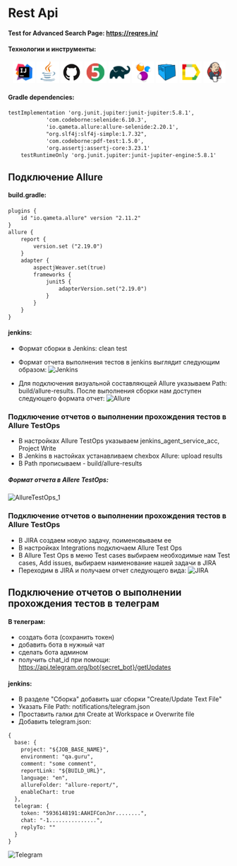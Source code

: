 # Rest Api
#### Test for Advanced Search Page: https://reqres.in/
#### Технологии и инструменты:
<p align="center">
<a href="https://www.jetbrains.com/idea/"><img src="/icons/Intelij_IDEA.png" width="50" height="50"  alt="IDEA"/></a>
<a href="https://www.java.com/"><img src="/icons/Java.png" width="50" height="50"  alt="Java"/></a>
<a href="https://github.com/"><img src="/icons/GitHub-Mark.png" width="50" height="50"  alt="Github"/></a>
<a href="https://junit.org/junit5/"><img src="/icons/JUnit5.png" width="50" height="50"  alt="JUnit 5"/></a>
<a href="https://gradle.org/"><img src="/icons/Gradle.png" width="50" height="50"  alt="Gradle"/></a>
<a href="https://selenide.org/"><img src="/icons/Selenide.png" width="50" height="50"  alt="Selenide"/></a>
<a href="https://aerokube.com/selenoid/"><img src="/icons/Selenoid.png" width="50" height="50"  alt="Selenoid"/></a>
<a href="https://github.com/allure-framework/allure2"><img src="/icons/Allure_Report.png" width="50" height="50"  alt="Allure"/></a>
<a href="https://www.jenkins.io/"><img src="/icons/Jenkins.png" width="50" height="50"  alt="Jenkins"/></a>
</p>

#### Gradle dependencies:
```
testImplementation 'org.junit.jupiter:junit-jupiter:5.8.1',
            'com.codeborne:selenide:6.10.3',
            'io.qameta.allure:allure-selenide:2.20.1',
            "org.slf4j:slf4j-simple:1.7.32",
            'com.codeborne:pdf-test:1.5.0',
            'org.assertj:assertj-core:3.23.1'
    testRuntimeOnly 'org.junit.jupiter:junit-jupiter-engine:5.8.1'
```
## Подключение Allure
#### build.gradle:
```
plugins {
    id "io.qameta.allure" version "2.11.2"
}
allure {
    report {
        version.set ("2.19.0")
    }
    adapter {
        aspectjWeaver.set(true)
        frameworks {
            junit5 {
                adapterVersion.set("2.19.0")
            }
        }
    }
}
```
#### jenkins:
- Формат сборки в Jenkins: clean test
- Формат отчета выполнения тестов в jenkins выглядит следующим образом:
![Jenkins](https://user-images.githubusercontent.com/81954013/211161554-8a30f4e0-a948-41fe-9a9e-32cc3b12e2b7.png)


- Для подключения визуальной составляющей Allure указываем Path: build/allure-results. После выполнения сборки нам доступен следующего формата отчет:
![Allure](https://user-images.githubusercontent.com/81954013/211161438-fee0f0ba-8ad6-4388-9662-d056e10ea9cf.png)

### Подключение отчетов о выполнении прохождения тестов в Allure TestOps
- В настройках Allure TestOps указываем jenkins_agent_service_acc, Project Write
- В Jenkins в настойках устанавливаем chexbox Allure: upload results
- В Path прописываем - build/allure-results
##### Формат отчета в Allere TestOps:
![AllureTestOps_1](https://user-images.githubusercontent.com/81954013/211161947-704ebb4f-c68a-4107-b6ed-d84db5b44584.png)

### Подключение отчетов о выполнении прохождения тестов в Allure TestOps
- В JIRA создаем новую задачу, поименовываем ее
- В настройках Integrations подключаем Allure Test Ops
- В Allure Test Ops в меню Test cases выбираем необходимые нам Test cases, Add issues, выбираем наименование нашей задачи в JIRA
- Переходим в JIRA и получаем отчет следующего вида:
![JIRA](https://user-images.githubusercontent.com/81954013/211162188-21dbaeab-9a05-42ea-91cf-5dd5120ce06c.png)

## Подключение отчетов о выполнении прохождения тестов в телеграм
#### В телеграм:
- создать бота (сохранить токен)
- добавить бота в нужный чат
- сделать бота админом
- получить chat_id при помощи: https://api.telegram.org/bot{secret_bot}/getUpdates
#### jenkins:
- В разделе "Сборка" добавить шаг сборки "Create/Update Text File"
- Указать File Path: notifications/telegram.json
- Проставить галки для Create at Workspace и Overwrite file
- Добавить telegram.json:
```
{
  base: {
    project: "${JOB_BASE_NAME}",
    environment: "qa.guru",
    comment: "some comment",
    reportLink: "${BUILD_URL}",
    language: "en",
    allureFolder: "allure-report/",
    enableChart: true
  },
  telegram: {
    token: "5936148191:AAHIFConJnr........",
    chat: "-1...............",
    replyTo: ""
  }
}
```
![Telegram](https://user-images.githubusercontent.com/81954013/211162995-dfe5de97-2582-4fc8-924b-5e5e693071e5.png)


